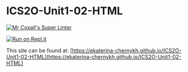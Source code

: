 # ICS2O-Unit1-02-HTML

[![Mr Coxall's Super Linter](https://github.com/ekaterina-chernykh/ICS2O-Unit1-02-HTML/workflows/Mr%20Coxall's%20Super%20Linter/badge.svg)](https://github.com/ekaterina-chernykh/ICS2O-Unit1-02-HTML/actions/)

[![Run on Repl.it](https://repl.it/badge/github/ekaterina-chernykh/ICS2O-Unit1-02-HTML)](https://repl.it/github/ekaterina-chernykh/ICS2O-Unit1-02-HTML)

This site can be found at: [https://ekaterina-chernykh.github.io/ICS2O-Unit1-02-HTML](https://ekaterina-chernykh.github.io/ICS2O-Unit1-02-HTML)
